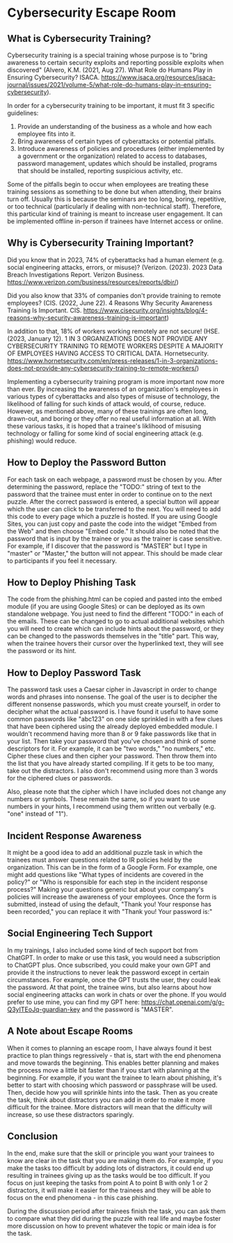 # Cybersecurity Escape Room

## What is Cybersecurity Training?

Cybersecurity training is a special training whose purpose is to "bring awareness to certain security exploits and reporting possible exploits when discovered" (Alvero, K.M. (2021, Aug 27). What Role do Humans Play in Ensuring Cybersecurity? ISACA. https://www.isaca.org/resources/isaca-journal/issues/2021/volume-5/what-role-do-humans-play-in-ensuring-cybersecurity).

In order for a cybersecurity training to be important, it must fit 3 specific guidelines:
1. Provide an understanding of the business as a whole and how each employee fits into it.
2. Bring awareness of certain types of cyberattacks or potential pitfalls.
3. Introduce awareness of policies and procedures (either implemented by a government or the organization) related to access to databases, password management, updates which should be installed, programs that should be installed, reporting suspicious activity, etc.

Some of the pitfalls begin to occur when employees are treating these training sessions as something to be done but when attending, their brains turn off. Usually this is because the seminars are too long, boring, repetitive, or too technical (particularly if dealing with non-technical staff). Therefore, this particular kind of training is meant to increase user engagement. It can be implemented offline in-person if trainees have Internet access or online.

## Why is Cybersecurity Training Important?

Did you know that in 2023, 74% of cyberattacks had a human element (e.g. social engineering attacks, errors, or misuse)? (Verizon. (2023). 2023 Data Breach Investigations Report. Verizon Business. https://www.verizon.com/business/resources/reports/dbir/)

Did you also know that 33% of companies don't provide training to remote employees? (CIS. (2022, June 22). 4 Reasons Why Security Awareness Training Is Important. CIS. https://www.cisecurity.org/insights/blog/4-reasons-why-security-awareness-training-is-important)

In addition to that, 18% of workers working remotely are not secure! (HSE. (2023, January 12). 1 IN 3 ORGANIZATIONS DOES NOT PROVIDE ANY CYBERSECURITY TRAINING TO REMOTE WORKERS DESPITE A MAJORITY OF EMPLOYEES HAVING ACCESS TO CRITICAL DATA. Hornetsecurity. https://www.hornetsecurity.com/en/press-releases/1-in-3-organizations-does-not-provide-any-cybersecurity-training-to-remote-workers/)

Implementing a cybersecurity training program is more important now more than ever. By increasing the awareness of an organization's employees in various types of cyberattacks and also types of misuse of technology, the likelihood of falling for such kinds of attack would, of course, reduce. However, as mentioned above, many of these trainings are often long, drawn-out, and boring or they offer no real useful information at all. With these various tasks, it is hoped that a trainee's liklihood of misusing technology or falling for some kind of social engineering attack (e.g. phishing) would reduce.

## How to Deploy the Password Button

For each task on each webpage, a password must be chosen by you. After determining the password, replace the "TODO:" string of text to the password that the trainee must enter in order to continue on to the next puzzle. After the correct password is entered, a special button will appear which the user can click to be transferred to the next. You will need to add this code to every page which a puzzle is hosted. If you are using Google Sites, you can just copy and paste the code into the widget "Embed from the Web" and then choose "Embed code." It should also be noted that the password that is input by the trainee or you as the trainer is case sensitive. For example, if I discover that the password is "MASTER" but I type in "master" or "Master," the button will not appear. This should be made clear to participants if you feel it necessary.

## How to Deploy Phishing Task

The code from the phishing.html can be copied and pasted into the embed module (if you are using Google Sites) or can be deployed as its own standalone webpage. You just need to find the different "TODO:" in each of the emails. These can be changed to go to actual additional websites which you will need to create which can include hints about the password, or they can be changed to the passwords themselves in the "title" part. This way, when the trainee hovers their cursor over the hyperlinked text, they will see the password or its hint.

## How to Deploy Password Task

The password task uses a Caesar cipher in Javascript in order to change words and phrases into nonsense. The goal of the user is to decipher the different nonsense passwords, which you must create yourself, in order to decipher what the actual password is. I have found it useful to have some common passwords like "abc123" on one side sprinkled in with a few clues that have been ciphered using the already deployed embedded module. I wouldn't recommend having more than 8 or 9 fake passwords like that in your list. Then take your password that you've chosen and think of some descriptors for it. For example, it can be "two words," "no numbers," etc. Cipher these clues and then cipher your password. Then throw them into the list that you have already started compiling. If it gets to be too many, take out the distractors. I also don't recommend using more than 3 words for the ciphered clues or passwords.

Also, please note that the cipher which I have included does not change any numbers or symbols. These remain the same, so if you want to use numbers in your hints, I recommend using them written out verbally (e.g. "one" instead of "1").

## Incident Response Awareness

It might be a good idea to add an additional puzzle task in which the trainees must answer questions related to IR policies held by the organization. This can be in the form of a Google Form. For example, one might add questions like "What types of incidents are covered in the policy?" or "Who is responsible for each step in the incident response process?" Making your questions generic but about your company's policies will increase the awareness of your employees. Once the form is submitted, instead of using the default, "Thank you! Your response has been recorded," you can replace it with "Thank you! Your password is:"

## Social Engineering Tech Support

In my trainings, I also included some kind of tech support bot from ChatGPT. In order to make or use this task, you would need a subscription to ChatGPT plus. Once subscribed, you could make your own GPT and provide it the instructions to never leak the password except in certain circumstances. For example, once the GPT trusts the user, they could leak the password. At that point, the trainee wins, but also learns about how social engineering attacks can work in chats or over the phone. If you would prefer to use mine, you can find my GPT here: https://chat.openai.com/g/g-Q3yITEoJq-guardian-key and the password is "MASTER".

## A Note about Escape Rooms

When it comes to planning an escape room, I have always found it best practice to plan things regressively - that is, start with the end phenomena and move towards the beginning. This enables better planning and makes the process move a little bit faster than if you start with planning at the beginning. For example, if you want the trainee to learn about phishing, it's better to start with choosing which password or passphrase will be used. Then, decide how you will sprinkle hints into the task. Then as you create the task, think about distractors you can add in order to make it more difficult for the trainee. More distractors will mean that the difficulty will increase, so use these distractors sparingly.

## Conclusion

In the end, make sure that the skill or principle you want your trainees to know are clear in the task that you are making them do. For example, if you make the tasks too difficult by adding lots of distractors, it could end up resulting in trainees giving up as the tasks would be too difficult. If you focus on just keeping the tasks from point A to point B with only 1 or 2 distractors, it will make it easier for the trainees and they will be able to focus on the end phenomena - in this case phishing.

During the discussion period after trainees finish the task, you can ask them to compare what they did during the puzzle with real life and maybe foster more discussion on how to prevent whatever the topic or main idea is for the task.
